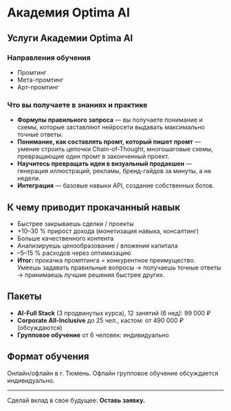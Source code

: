# Академия Optima AI

## Услуги Академии Optima AI

### Направления обучения
- Промтинг  
- Мета-промтинг  
- Арт-промтинг  

### Что вы получаете в знаниях и практике
- **Формулы правильного запроса** — вы получаете понимание и схемы, которые заставляют нейросети выдавать максимально точные ответы.  
- **Понимание, как составлять промт, который пишет промт** — умение строить цепочки Chain-of-Thought, многошаговые схемы, превращающие один промт в законченный проект.  
- **Научитесь превращать идеи в визуальный продакшен** — генерация иллюстраций, рекламы, бренд-гайдов за минуты, а не недели.  
- **Интеграция** — базовые навыки API, создание собственных ботов.  

## К чему приводит прокачанный навык
- Быстрее закрываешь сделки / проекты  
- +10–30 % прирост дохода (монетизация навыка, консалтинг)  
- Больше качественного контента  
- Анализируешь ценообразование / вложения капитала  
- –5–15 % расходов через оптимизацию  
- **Итог:** прокачка промптинга = конкурентное преимущество.  
  Умеешь задавать правильные вопросы → получаешь точные ответы → принимаешь лучшие решения быстрее других.  


## Пакеты
- **AI-Full Stack** (3 продвинутых курса), 12 занятий (6 нед): 99 000 ₽  
- **Corporate All-Inclusive** до 25 чел., кастом: от 490 000 ₽ (обсуждаются)  
- **Групповое обучение** от 6 человек: индивидуально  

## Формат обучения
Онлайн/офлайн в г. Тюмень. Офлайн групповое обучение обсуждается индивидуально.

---

Сделай вклад в свое будущее: **Оставь заявку.**
